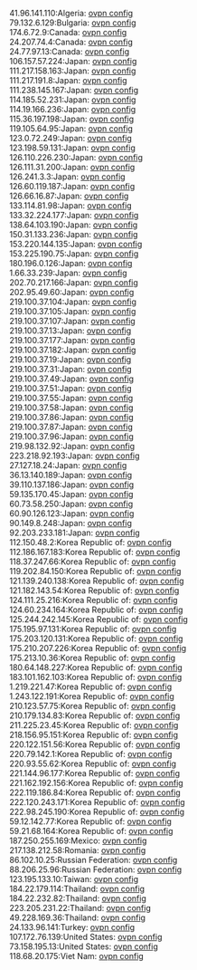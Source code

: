 41.96.141.110:Algeria: [ovpn config](vpn/41_96_141_110.ovpn)  
79.132.6.129:Bulgaria: [ovpn config](vpn/79_132_6_129.ovpn)  
174.6.72.9:Canada: [ovpn config](vpn/174_6_72_9.ovpn)  
24.207.74.4:Canada: [ovpn config](vpn/24_207_74_4.ovpn)  
24.77.97.13:Canada: [ovpn config](vpn/24_77_97_13.ovpn)  
106.157.57.224:Japan: [ovpn config](vpn/106_157_57_224.ovpn)  
111.217.158.163:Japan: [ovpn config](vpn/111_217_158_163.ovpn)  
111.217.191.8:Japan: [ovpn config](vpn/111_217_191_8.ovpn)  
111.238.145.167:Japan: [ovpn config](vpn/111_238_145_167.ovpn)  
114.185.52.231:Japan: [ovpn config](vpn/114_185_52_231.ovpn)  
114.19.166.236:Japan: [ovpn config](vpn/114_19_166_236.ovpn)  
115.36.197.198:Japan: [ovpn config](vpn/115_36_197_198.ovpn)  
119.105.64.95:Japan: [ovpn config](vpn/119_105_64_95.ovpn)  
123.0.72.249:Japan: [ovpn config](vpn/123_0_72_249.ovpn)  
123.198.59.131:Japan: [ovpn config](vpn/123_198_59_131.ovpn)  
126.110.226.230:Japan: [ovpn config](vpn/126_110_226_230.ovpn)  
126.111.31.200:Japan: [ovpn config](vpn/126_111_31_200.ovpn)  
126.241.3.3:Japan: [ovpn config](vpn/126_241_3_3.ovpn)  
126.60.119.187:Japan: [ovpn config](vpn/126_60_119_187.ovpn)  
126.66.16.87:Japan: [ovpn config](vpn/126_66_16_87.ovpn)  
133.114.81.98:Japan: [ovpn config](vpn/133_114_81_98.ovpn)  
133.32.224.177:Japan: [ovpn config](vpn/133_32_224_177.ovpn)  
138.64.103.190:Japan: [ovpn config](vpn/138_64_103_190.ovpn)  
150.31.133.236:Japan: [ovpn config](vpn/150_31_133_236.ovpn)  
153.220.144.135:Japan: [ovpn config](vpn/153_220_144_135.ovpn)  
153.225.190.75:Japan: [ovpn config](vpn/153_225_190_75.ovpn)  
180.196.0.126:Japan: [ovpn config](vpn/180_196_0_126.ovpn)  
1.66.33.239:Japan: [ovpn config](vpn/1_66_33_239.ovpn)  
202.70.217.166:Japan: [ovpn config](vpn/202_70_217_166.ovpn)  
202.95.49.60:Japan: [ovpn config](vpn/202_95_49_60.ovpn)  
219.100.37.104:Japan: [ovpn config](vpn/219_100_37_104.ovpn)  
219.100.37.105:Japan: [ovpn config](vpn/219_100_37_105.ovpn)  
219.100.37.107:Japan: [ovpn config](vpn/219_100_37_107.ovpn)  
219.100.37.13:Japan: [ovpn config](vpn/219_100_37_13.ovpn)  
219.100.37.177:Japan: [ovpn config](vpn/219_100_37_177.ovpn)  
219.100.37.182:Japan: [ovpn config](vpn/219_100_37_182.ovpn)  
219.100.37.19:Japan: [ovpn config](vpn/219_100_37_19.ovpn)  
219.100.37.31:Japan: [ovpn config](vpn/219_100_37_31.ovpn)  
219.100.37.49:Japan: [ovpn config](vpn/219_100_37_49.ovpn)  
219.100.37.51:Japan: [ovpn config](vpn/219_100_37_51.ovpn)  
219.100.37.55:Japan: [ovpn config](vpn/219_100_37_55.ovpn)  
219.100.37.58:Japan: [ovpn config](vpn/219_100_37_58.ovpn)  
219.100.37.86:Japan: [ovpn config](vpn/219_100_37_86.ovpn)  
219.100.37.87:Japan: [ovpn config](vpn/219_100_37_87.ovpn)  
219.100.37.96:Japan: [ovpn config](vpn/219_100_37_96.ovpn)  
219.98.132.92:Japan: [ovpn config](vpn/219_98_132_92.ovpn)  
223.218.92.193:Japan: [ovpn config](vpn/223_218_92_193.ovpn)  
27.127.18.24:Japan: [ovpn config](vpn/27_127_18_24.ovpn)  
36.13.140.189:Japan: [ovpn config](vpn/36_13_140_189.ovpn)  
39.110.137.186:Japan: [ovpn config](vpn/39_110_137_186.ovpn)  
59.135.170.45:Japan: [ovpn config](vpn/59_135_170_45.ovpn)  
60.73.58.250:Japan: [ovpn config](vpn/60_73_58_250.ovpn)  
60.90.126.123:Japan: [ovpn config](vpn/60_90_126_123.ovpn)  
90.149.8.248:Japan: [ovpn config](vpn/90_149_8_248.ovpn)  
92.203.233.181:Japan: [ovpn config](vpn/92_203_233_181.ovpn)  
112.150.48.2:Korea Republic of: [ovpn config](vpn/112_150_48_2.ovpn)  
112.186.167.183:Korea Republic of: [ovpn config](vpn/112_186_167_183.ovpn)  
118.37.247.66:Korea Republic of: [ovpn config](vpn/118_37_247_66.ovpn)  
119.202.84.150:Korea Republic of: [ovpn config](vpn/119_202_84_150.ovpn)  
121.139.240.138:Korea Republic of: [ovpn config](vpn/121_139_240_138.ovpn)  
121.182.143.54:Korea Republic of: [ovpn config](vpn/121_182_143_54.ovpn)  
124.111.25.216:Korea Republic of: [ovpn config](vpn/124_111_25_216.ovpn)  
124.60.234.164:Korea Republic of: [ovpn config](vpn/124_60_234_164.ovpn)  
125.244.242.145:Korea Republic of: [ovpn config](vpn/125_244_242_145.ovpn)  
175.195.97.131:Korea Republic of: [ovpn config](vpn/175_195_97_131.ovpn)  
175.203.120.131:Korea Republic of: [ovpn config](vpn/175_203_120_131.ovpn)  
175.210.207.226:Korea Republic of: [ovpn config](vpn/175_210_207_226.ovpn)  
175.213.10.36:Korea Republic of: [ovpn config](vpn/175_213_10_36.ovpn)  
180.64.148.227:Korea Republic of: [ovpn config](vpn/180_64_148_227.ovpn)  
183.101.162.103:Korea Republic of: [ovpn config](vpn/183_101_162_103.ovpn)  
1.219.221.47:Korea Republic of: [ovpn config](vpn/1_219_221_47.ovpn)  
1.243.122.191:Korea Republic of: [ovpn config](vpn/1_243_122_191.ovpn)  
210.123.57.75:Korea Republic of: [ovpn config](vpn/210_123_57_75.ovpn)  
210.179.134.83:Korea Republic of: [ovpn config](vpn/210_179_134_83.ovpn)  
211.225.23.45:Korea Republic of: [ovpn config](vpn/211_225_23_45.ovpn)  
218.156.95.151:Korea Republic of: [ovpn config](vpn/218_156_95_151.ovpn)  
220.122.151.56:Korea Republic of: [ovpn config](vpn/220_122_151_56.ovpn)  
220.79.142.1:Korea Republic of: [ovpn config](vpn/220_79_142_1.ovpn)  
220.93.55.62:Korea Republic of: [ovpn config](vpn/220_93_55_62.ovpn)  
221.144.96.177:Korea Republic of: [ovpn config](vpn/221_144_96_177.ovpn)  
221.162.192.156:Korea Republic of: [ovpn config](vpn/221_162_192_156.ovpn)  
222.119.186.84:Korea Republic of: [ovpn config](vpn/222_119_186_84.ovpn)  
222.120.243.171:Korea Republic of: [ovpn config](vpn/222_120_243_171.ovpn)  
222.98.245.190:Korea Republic of: [ovpn config](vpn/222_98_245_190.ovpn)  
59.12.142.77:Korea Republic of: [ovpn config](vpn/59_12_142_77.ovpn)  
59.21.68.164:Korea Republic of: [ovpn config](vpn/59_21_68_164.ovpn)  
187.250.255.169:Mexico: [ovpn config](vpn/187_250_255_169.ovpn)  
217.138.212.58:Romania: [ovpn config](vpn/217_138_212_58.ovpn)  
86.102.10.25:Russian Federation: [ovpn config](vpn/86_102_10_25.ovpn)  
88.206.25.96:Russian Federation: [ovpn config](vpn/88_206_25_96.ovpn)  
123.195.133.10:Taiwan: [ovpn config](vpn/123_195_133_10.ovpn)  
184.22.179.114:Thailand: [ovpn config](vpn/184_22_179_114.ovpn)  
184.22.232.82:Thailand: [ovpn config](vpn/184_22_232_82.ovpn)  
223.205.231.22:Thailand: [ovpn config](vpn/223_205_231_22.ovpn)  
49.228.169.36:Thailand: [ovpn config](vpn/49_228_169_36.ovpn)  
24.133.96.141:Turkey: [ovpn config](vpn/24_133_96_141.ovpn)  
107.172.76.139:United States: [ovpn config](vpn/107_172_76_139.ovpn)  
73.158.195.13:United States: [ovpn config](vpn/73_158_195_13.ovpn)  
118.68.20.175:Viet Nam: [ovpn config](vpn/118_68_20_175.ovpn)  
